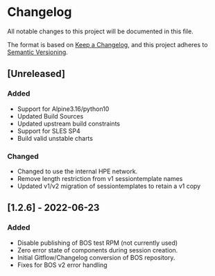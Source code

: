 # Changelog

All notable changes to this project will be documented in this file.

The format is based on [Keep a Changelog](https://keepachangelog.com/en/1.0.0/),
and this project adheres to [Semantic Versioning](https://semver.org/spec/v2.0.0.html).

## [Unreleased]
### Added
- Support for Alpine3.16/python10
- Updated Build Sources
- Updated upstream build constraints
- Support for SLES SP4
- Build valid unstable charts
### Changed
- Changed to use the internal HPE network.
- Remove length restriction from v1 sessiontemplate names
- Updated v1/v2 migration of sessiontemplates to retain a v1 copy

## [1.2.6] - 2022-06-23
### Added
- Disable publishing of BOS test RPM (not currently used)
- Zero error state of components during session creation.
- Initial Gitflow/Changelog conversion of BOS repository.
- Fixes for BOS v2 error handling
